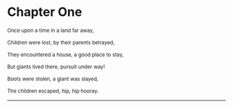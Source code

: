 
# Chapter One

 <sub>Once upon a time in a land far away,</sub>
 
 <sub>Children were lost, by their parents betrayed,</sub>
 
 <sub>They encountered a house, a good place to stay,</sub>
 
 <sub>But giants lived there, pursuit under way!</sub>
 
 <sub>Boots were stolen, a giant was slayed,</sub>

 <sub>The children escaped, hip, hip hooray.</sub>
 
---
